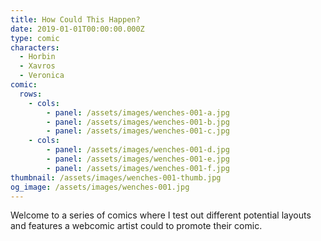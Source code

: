 ```yaml
---
title: How Could This Happen?
date: 2019-01-01T00:00:00.000Z
type: comic
characters:
  - Horbin
  - Xavros
  - Veronica
comic:
  rows:
    - cols:
        - panel: /assets/images/wenches-001-a.jpg
        - panel: /assets/images/wenches-001-b.jpg
        - panel: /assets/images/wenches-001-c.jpg
    - cols:
        - panel: /assets/images/wenches-001-d.jpg
        - panel: /assets/images/wenches-001-e.jpg
        - panel: /assets/images/wenches-001-f.jpg
thumbnail: /assets/images/wenches-001-thumb.jpg
og_image: /assets/images/wenches-001.jpg
---
```

Welcome to a series of comics where I test out different potential layouts and features a webcomic artist could to promote their comic.
